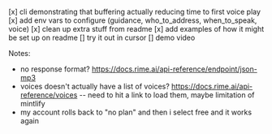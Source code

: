 
[x] cli demonstrating that buffering actually reducing time to first voice play
[x] add env vars to configure (guidance, who_to_address, when_to_speak, voice)
[x] clean up extra stuff from readme
[x] add examples of how it might be set up on readme
[] try it out in cursor
[] demo video

Notes:
- no response format? https://docs.rime.ai/api-reference/endpoint/json-mp3
- voices doesn't actually have a list of voices? https://docs.rime.ai/api-reference/voices
 -- need to hit a link to load them, maybe limitation of mintlify
- my account rolls back to "no plan" and then i select free and it works again